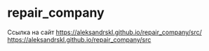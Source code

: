 # repair_company

Ссылка на сайт https://aleksandrskl.github.io/repair_company/src/
https://aleksandrskl.github.io/repair_company/src
